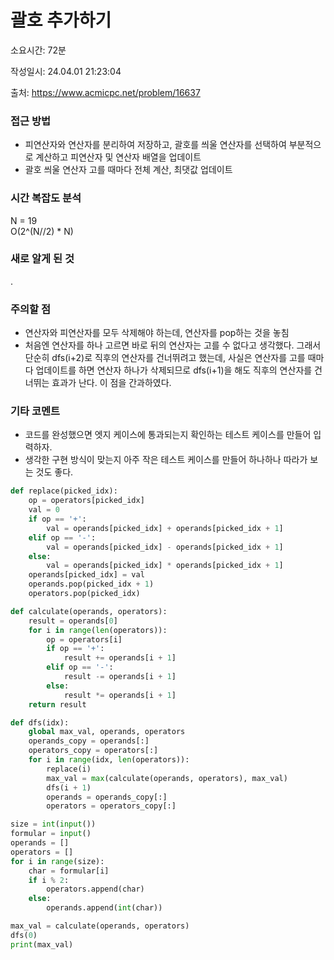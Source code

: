 # 괄호 추가하기

소요시간: 72분

작성일시: 24.04.01 21:23:04

출처: https://www.acmicpc.net/problem/16637

### 접근 방법
- 피연산자와 연산자를 분리하여 저장하고, 괄호를 씌울 연산자를 선택하여 부분적으로 계산하고 피연산자 및 연산자 배열을 업데이트
- 괄호 씌울 연산자 고를 때마다 전체 계산, 최댓값 업데이트

### 시간 복잡도 분석
N = 19  
O(2^(N//2) * N)

### 새로 알게 된 것
.

### 주의할 점
- 연산자와 피연산자를 모두 삭제해야 하는데, 연산자를 pop하는 것을 놓침
- 처음엔 연산자를 하나 고르면 바로 뒤의 연산자는 고를 수 없다고 생각했다. 그래서 단순히 dfs(i+2)로 직후의 연산자를 건너뛰려고 했는데, 사실은 연산자를 고를 때마다 업데이트를 하면 연산자 하나가 삭제되므로 dfs(i+1)을 해도 직후의 연산자를 건너뛰는 효과가 난다. 이 점을 간과하였다.

### 기타 코멘트
- 코드를 완성했으면 엣지 케이스에 통과되는지 확인하는 테스트 케이스를 만들어 입력하자.
- 생각한 구현 방식이 맞는지 아주 작은 테스트 케이스를 만들어 하나하나 따라가 보는 것도 좋다.

```python
def replace(picked_idx):
    op = operators[picked_idx]
    val = 0
    if op == '+':
        val = operands[picked_idx] + operands[picked_idx + 1]
    elif op == '-':
        val = operands[picked_idx] - operands[picked_idx + 1]
    else:
        val = operands[picked_idx] * operands[picked_idx + 1]
    operands[picked_idx] = val
    operands.pop(picked_idx + 1)
    operators.pop(picked_idx)

def calculate(operands, operators):
    result = operands[0]
    for i in range(len(operators)):
        op = operators[i]
        if op == '+':
            result += operands[i + 1]
        elif op == '-':
            result -= operands[i + 1]
        else:
            result *= operands[i + 1]
    return result

def dfs(idx):
    global max_val, operands, operators
    operands_copy = operands[:]
    operators_copy = operators[:]
    for i in range(idx, len(operators)):
        replace(i)
        max_val = max(calculate(operands, operators), max_val)
        dfs(i + 1)
        operands = operands_copy[:]
        operators = operators_copy[:]

size = int(input())
formular = input()
operands = []
operators = []
for i in range(size):
    char = formular[i]
    if i % 2:
        operators.append(char)
    else:
        operands.append(int(char))

max_val = calculate(operands, operators)
dfs(0)
print(max_val)

```
